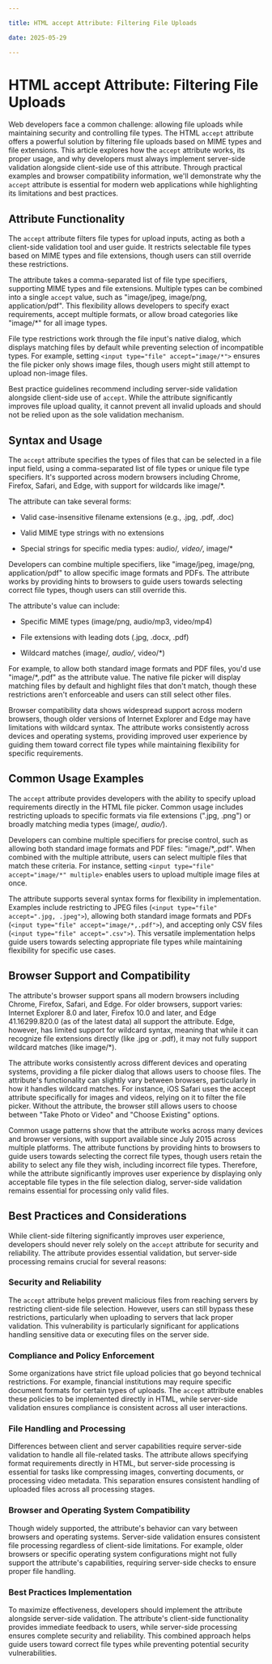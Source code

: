 ```yaml
---

title: HTML accept Attribute: Filtering File Uploads

date: 2025-05-29

---
```



# HTML accept Attribute: Filtering File Uploads

Web developers face a common challenge: allowing file uploads while maintaining security and controlling file types. The HTML `accept` attribute offers a powerful solution by filtering file uploads based on MIME types and file extensions. This article explores how the `accept` attribute works, its proper usage, and why developers must always implement server-side validation alongside client-side use of this attribute. Through practical examples and browser compatibility information, we'll demonstrate why the `accept` attribute is essential for modern web applications while highlighting its limitations and best practices.


## Attribute Functionality

The `accept` attribute filters file types for upload inputs, acting as both a client-side validation tool and user guide. It restricts selectable file types based on MIME types and file extensions, though users can still override these restrictions.

The attribute takes a comma-separated list of file type specifiers, supporting MIME types and file extensions. Multiple types can be combined into a single `accept` value, such as "image/jpeg, image/png, application/pdf". This flexibility allows developers to specify exact requirements, accept multiple formats, or allow broad categories like "image/*" for all image types.

File type restrictions work through the file input's native dialog, which displays matching files by default while preventing selection of incompatible types. For example, setting `<input type="file" accept="image/*">` ensures the file picker only shows image files, though users might still attempt to upload non-image files.

Best practice guidelines recommend including server-side validation alongside client-side use of `accept`. While the attribute significantly improves file upload quality, it cannot prevent all invalid uploads and should not be relied upon as the sole validation mechanism.


## Syntax and Usage

The `accept` attribute specifies the types of files that can be selected in a file input field, using a comma-separated list of file types or unique file type specifiers. It's supported across modern browsers including Chrome, Firefox, Safari, and Edge, with support for wildcards like image/*.

The attribute can take several forms:

- Valid case-insensitive filename extensions (e.g., .jpg, .pdf, .doc)

- Valid MIME type strings with no extensions

- Special strings for specific media types: audio/*, video/*, image/*

Developers can combine multiple specifiers, like "image/jpeg, image/png, application/pdf" to allow specific image formats and PDFs. The attribute works by providing hints to browsers to guide users towards selecting correct file types, though users can still override this.

The attribute's value can include:

- Specific MIME types (image/png, audio/mp3, video/mp4)

- File extensions with leading dots (.jpg, .docx, .pdf)

- Wildcard matches (image/*, audio/*, video/*)

For example, to allow both standard image formats and PDF files, you'd use "image/*,.pdf" as the attribute value. The native file picker will display matching files by default and highlight files that don't match, though these restrictions aren't enforceable and users can still select other files.

Browser compatibility data shows widespread support across modern browsers, though older versions of Internet Explorer and Edge may have limitations with wildcard syntax. The attribute works consistently across devices and operating systems, providing improved user experience by guiding them toward correct file types while maintaining flexibility for specific requirements.


## Common Usage Examples

The `accept` attribute provides developers with the ability to specify upload requirements directly in the HTML file picker. Common usage includes restricting uploads to specific formats via file extensions (".jpg, .png") or broadly matching media types (image/*, audio/*).

Developers can combine multiple specifiers for precise control, such as allowing both standard image formats and PDF files: "image/*,.pdf". When combined with the multiple attribute, users can select multiple files that match these criteria. For instance, setting `<input type="file" accept="image/*" multiple>` enables users to upload multiple image files at once.

The attribute supports several syntax forms for flexibility in implementation. Examples include restricting to JPEG files (`<input type="file" accept=".jpg, .jpeg">`), allowing both standard image formats and PDFs (`<input type="file" accept="image/*,.pdf">`), and accepting only CSV files (`<input type="file" accept=".csv">`). This versatile implementation helps guide users towards selecting appropriate file types while maintaining flexibility for specific use cases.


## Browser Support and Compatibility

The attribute's browser support spans all modern browsers including Chrome, Firefox, Safari, and Edge. For older browsers, support varies: Internet Explorer 8.0 and later, Firefox 10.0 and later, and Edge 41.16299.820.0 (as of the latest data) all support the attribute. Edge, however, has limited support for wildcard syntax, meaning that while it can recognize file extensions directly (like .jpg or .pdf), it may not fully support wildcard matches (like image/*).

The attribute works consistently across different devices and operating systems, providing a file picker dialog that allows users to choose files. The attribute's functionality can slightly vary between browsers, particularly in how it handles wildcard matches. For instance, iOS Safari uses the accept attribute specifically for images and videos, relying on it to filter the file picker. Without the attribute, the browser still allows users to choose between "Take Photo or Video" and "Choose Existing" options.

Common usage patterns show that the attribute works across many devices and browser versions, with support available since July 2015 across multiple platforms. The attribute functions by providing hints to browsers to guide users towards selecting the correct file types, though users retain the ability to select any file they wish, including incorrect file types. Therefore, while the attribute significantly improves user experience by displaying only acceptable file types in the file selection dialog, server-side validation remains essential for processing only valid files.


## Best Practices and Considerations

While client-side filtering significantly improves user experience, developers should never rely solely on the `accept` attribute for security and reliability. The attribute provides essential validation, but server-side processing remains crucial for several reasons:


### Security and Reliability

The `accept` attribute helps prevent malicious files from reaching servers by restricting client-side file selection. However, users can still bypass these restrictions, particularly when uploading to servers that lack proper validation. This vulnerability is particularly significant for applications handling sensitive data or executing files on the server side.


### Compliance and Policy Enforcement

Some organizations have strict file upload policies that go beyond technical restrictions. For example, financial institutions may require specific document formats for certain types of uploads. The `accept` attribute enables these policies to be implemented directly in HTML, while server-side validation ensures compliance is consistent across all user interactions.


### File Handling and Processing

Differences between client and server capabilities require server-side validation to handle all file-related tasks. The attribute allows specifying format requirements directly in HTML, but server-side processing is essential for tasks like compressing images, converting documents, or processing video metadata. This separation ensures consistent handling of uploaded files across all processing stages.


### Browser and Operating System Compatibility

Though widely supported, the attribute's behavior can vary between browsers and operating systems. Server-side validation ensures consistent file processing regardless of client-side limitations. For example, older browsers or specific operating system configurations might not fully support the attribute's capabilities, requiring server-side checks to ensure proper file handling.


### Best Practices Implementation

To maximize effectiveness, developers should implement the attribute alongside server-side validation. The attribute's client-side functionality provides immediate feedback to users, while server-side processing ensures complete security and reliability. This combined approach helps guide users toward correct file types while preventing potential security vulnerabilities.

